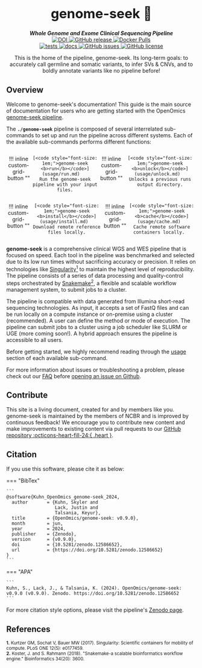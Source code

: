 <div align="center">

  <h1 style="font-size: 250%">genome-seek 🔬</h1>

  <b><i>Whole Genome and Exome Clinical Sequencing Pipeline</i></b><br> 
  <a href="https://doi.org/10.5281/zenodo.12586652">
    <img src="https://zenodo.org/badge/DOI/10.5281/zenodo.12586652.svg" alt="DOI">
  </a>
  <a href="https://github.com/OpenOmics/genome-seek/releases">
    <img alt="GitHub release" src="https://img.shields.io/github/v/release/OpenOmics/genome-seek?color=blue&include_prereleases">
  </a>
  <a href="https://hub.docker.com/repository/docker/skchronicles/genome-seek">
    <img alt="Docker Pulls" src="https://img.shields.io/docker/pulls/skchronicles/genome-seek">
  </a><br>
  <a href="https://github.com/OpenOmics/genome-seek/actions/workflows/main.yaml">
    <img alt="tests" src="https://github.com/OpenOmics/genome-seek/workflows/tests/badge.svg">
  </a>
  <a href="https://github.com/OpenOmics/genome-seek/actions/workflows/docs.yml">
    <img alt="docs" src="https://github.com/OpenOmics/genome-seek/workflows/docs/badge.svg">
  </a>
  <a href="https://github.com/OpenOmics/genome-seek/issues">
    <img alt="GitHub issues" src="https://img.shields.io/github/issues/OpenOmics/genome-seek?color=brightgreen">
  </a>
  <a href="https://github.com/OpenOmics/genome-seek/blob/main/LICENSE">
    <img alt="GitHub license" src="https://img.shields.io/github/license/OpenOmics/genome-seek">
  </a>

  <p>
    This is the home of the pipeline, genome-seek. Its long-term goals: to accurately call germline and somatic variants, to infer SVs & CNVs, and to boldly annotate variants like no pipeline before!
  </p>

</div>  


## Overview

Welcome to genome-seek's documentation! This guide is the main source of documentation for users who are getting started with the OpenOmics [genome-seek pipeline](https://github.com/OpenOmics/genome-seek/). 

The **`./genome-seek`** pipeline is composed of several interrelated sub-commands to set up and run the pipeline across different systems. Each of the available sub-commands performs different functions: 

<section align="center" markdown="1" style="display: flex; flex-wrap: row wrap; justify-content: space-around;">

!!! inline custom-grid-button ""

    [<code style="font-size: 1em;">genome-seek <b>run</b></code>](usage/run.md)   
    Run the genome-seek pipeline with your input files.

!!! inline custom-grid-button ""

    [<code style="font-size: 1em;">genome-seek <b>unlock</b></code>](usage/unlock.md)  
    Unlocks a previous runs output directory.

</section>

<section align="center" markdown="1" style="display: flex; flex-wrap: row wrap; justify-content: space-around;">


!!! inline custom-grid-button ""

    [<code style="font-size: 1em;">genome-seek <b>install</b></code>](usage/install.md)  
    Download remote reference files locally.


!!! inline custom-grid-button ""

    [<code style="font-size: 1em;">genome-seek <b>cache</b></code>](usage/cache.md)  
    Cache remote software containers locally.  

</section>

**genome-seek** is a comprehensive clinical WGS and WES pipeline that is focused on speed. Each tool in the pipeline was benchmarked and selected due to its low run times without sacrificing accuracy or precision. It relies on technologies like [Singularity<sup>1</sup>](https://singularity.lbl.gov/) to maintain the highest level of reproducibility. The pipeline consists of a series of data processing and quality-control steps orchestrated by [Snakemake<sup>2</sup>](https://snakemake.readthedocs.io/en/stable/), a flexible and scalable workflow management system, to submit jobs to a cluster.

The pipeline is compatible with data generated from Illumina short-read sequencing technologies. As input, it accepts a set of FastQ files and can be run locally on a compute instance or on-premise using a cluster (recommended). A user can define the method or mode of execution. The pipeline can submit jobs to a cluster using a job scheduler like SLURM or UGE (more coming soon!). A hybrid approach ensures the pipeline is accessible to all users.

Before getting started, we highly recommend reading through the [usage](https://openomics.github.io/genome-seek/usage/run/) section of each available sub-command.

For more information about issues or troubleshooting a problem, please check out our [FAQ](https://openomics.github.io/genome-seek/faq/questions/) before [opening an issue on Github](https://github.com/OpenOmics/genome-seek/issues).

## Contribute

This site is a living document, created for and by members like you. genome-seek is maintained by the members of NCBR and is improved by continuous feedback! We encourage you to contribute new content and make improvements to existing content via pull requests to our [GitHub repository :octicons-heart-fill-24:{ .heart }](https://github.com/OpenOmics/genome-seek).

## Citation

If you use this software, please cite it as below:  

=== "BibTex"

    ```
    @software{Kuhn_OpenOmics_genome-seek_2024,
      author       = {Kuhn, Skyler and
                      Lack, Justin and
                      Talsania, Keyur},
      title        = {OpenOmics/genome-seek: v0.9.0},
      month        = jun,
      year         = 2024,
      publisher    = {Zenodo},
      version      = {v0.9.0},
      doi          = {10.5281/zenodo.12586652},
      url          = {https://doi.org/10.5281/zenodo.12586652}
    }
    ```

=== "APA"

    ```
    Kuhn, S., Lack, J., & Talsania, K. (2024). OpenOmics/genome-seek: v0.9.0 (v0.9.0). Zenodo. https://doi.org/10.5281/zenodo.12586652
    ```

For more citation style options, please visit the pipeline's [Zenodo page](https://doi.org/10.5281/zenodo.12586652).

## References

<sup>**1.**  Kurtzer GM, Sochat V, Bauer MW (2017). Singularity: Scientific containers for mobility of compute. PLoS ONE 12(5): e0177459.</sup>  
<sup>**2.**  Koster, J. and S. Rahmann (2018). "Snakemake-a scalable bioinformatics workflow engine." Bioinformatics 34(20): 3600.</sup>  
